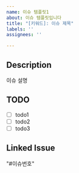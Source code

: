 ```yaml
---
name: 이슈 템플릿1
about: 이슈 템플릿입니다
title: "[키워드]: 이슈 제목"
labels: ''
assignees: ''

---
```


## Description
이슈 설명

## TODO
- [ ] todo1
- [ ] todo2
- [ ] todo3

## Linked Issue
"#이슈번호"
